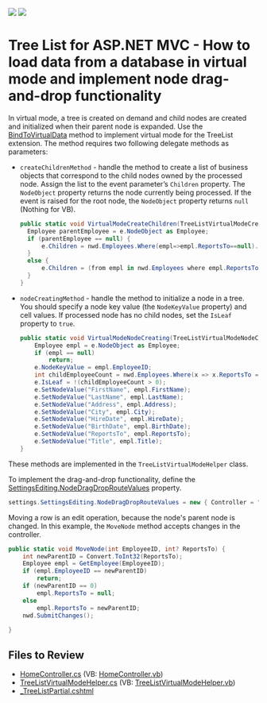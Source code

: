 <!-- default badges list -->
[![](https://img.shields.io/badge/Open_in_DevExpress_Support_Center-FF7200?style=flat-square&logo=DevExpress&logoColor=white)](https://supportcenter.devexpress.com/ticket/details/E4837)
[![](https://img.shields.io/badge/📖_How_to_use_DevExpress_Examples-e9f6fc?style=flat-square)](https://docs.devexpress.com/GeneralInformation/403183)
<!-- default badges end -->

# Tree List for ASP.NET MVC - How to load data from a database in virtual mode and implement node drag-and-drop functionality

In virtual mode, a tree is created on demand and child nodes are created and initialized when their parent node is expanded. Use the [BindToVirtualData](https://docs.devexpress.com/AspNetMvc/DevExpress.Web.Mvc.TreeListExtension.BindToVirtualData(DevExpress.Web.Mvc.TreeListVirtualModeCreateChildrenMethod-DevExpress.Web.Mvc.TreeListVirtualModeNodeCreatingMethod)) method to implement virtual mode for the TreeList extension. The method requires two following delegate methods as parameters:

* `createChildrenMethod` - handle the method to create a list of business objects that correspond to the child nodes owned by the processed node. Assign the list to the event parameter’s `Children` property. The `NodeObject` property returns the node currently being processed. If the event is raised for the root node, the `NodeObject` property returns `null` (Nothing for VB).
  ```cs
  public static void VirtualModeCreateChildren(TreeListVirtualModeCreateChildrenEventArgs e) {           
    Employee parentEmployee = e.NodeObject as Employee;
    if (parentEmployee == null) {
        e.Children = nwd.Employees.Where(empl=>empl.ReportsTo==null).ToList();
    }
    else {
        e.Children = (from empl in nwd.Employees where empl.ReportsTo == parentEmployee.EmployeeID select empl).ToList();
    }          
  }
  ```
* `nodeCreatingMethod` - handle the method to initialize a node in a tree. You should specify a node key value (the `NodeKeyValue` property) and cell values. If processed node has no child nodes, set the `IsLeaf` property to `true`.
  ```cs
  public static void VirtualModeNodeCreating(TreeListVirtualModeNodeCreatingEventArgs e) {
      Employee empl = e.NodeObject as Employee;
      if (empl == null)
          return;
      e.NodeKeyValue = empl.EmployeeID;
      int childEmployeeCount = nwd.Employees.Where(x => x.ReportsTo == empl.EmployeeID).ToList().Count;
      e.IsLeaf = !(childEmployeeCount > 0);           
      e.SetNodeValue("FirstName", empl.FirstName);
      e.SetNodeValue("LastName", empl.LastName);
      e.SetNodeValue("Address", empl.Address);
      e.SetNodeValue("City", empl.City);
      e.SetNodeValue("HireDate", empl.HireDate);
      e.SetNodeValue("BirthDate", empl.BirthDate);
      e.SetNodeValue("ReportsTo", empl.ReportsTo);
      e.SetNodeValue("Title", empl.Title);
  }
  ```

These methods are  implemented in the `TreeListVirtualModeHelper` class.

To implement the drag-and-drop functionality, define the [SettingsEditing.NodeDragDropRouteValues](https://docs.devexpress.com/AspNetMvc/DevExpress.Web.Mvc.MVCxTreeListSettingsEditing.NodeDragDropRouteValues) property.

```cs
settings.SettingsEditing.NodeDragDropRouteValues = new { Controller = "Home", Action = "MoveNodePartial" };
```

Moving a row is an edit operation, because the node's parent node is changed. In this example, the `MoveNode` method accepts changes in the controller.</p>

```cs
public static void MoveNode(int EmployeeID, int? ReportsTo) {
    int newParentID = Convert.ToInt32(ReportsTo);
    Employee empl = GetEmployee(EmployeeID);
    if (empl.EmployeeID == newParentID)
        return;
    if (newParentID == 0)
        empl.ReportsTo = null;
    else
        empl.ReportsTo = newParentID;
    nwd.SubmitChanges();
   
}
```

## Files to Review

* [HomeController.cs](./CS/Q515371/Controllers/HomeController.cs) (VB: [HomeController.vb](./VB/Q515371/Controllers/HomeController.vb))
* [TreeListVirtualModeHelper.cs](./CS/Q515371/Models/TreeListVirtualModeHelper.cs) (VB: [TreeListVirtualModeHelper.vb](./VB/Q515371/Models/TreeListVirtualModeHelper.vb))
* [_TreeListPartial.cshtml](./CS/Q515371/Views/Home/_TreeListPartial.cshtml)
